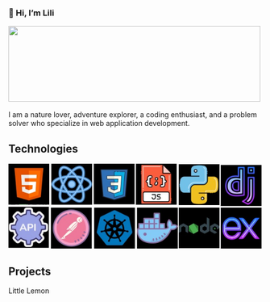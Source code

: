 ### 👋 Hi, I’m Lili

<img src = "hiking.jpg" width="500px" height="150px" />

I am a nature lover, adventure explorer, a coding enthusiast, and a problem solver who specialize in web application development.


## Technologies
<img src ="icons.jpg">

## Projects
<a>Little Lemon</a>
